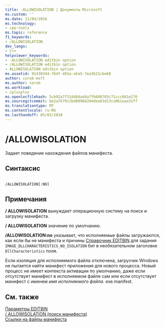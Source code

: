 ```yaml
---
title: -ALLOWISOLATION | Документы Microsoft
ms.custom: ''
ms.date: 11/04/2016
ms.technology:
- cpp-tools
ms.topic: reference
f1_keywords:
- /ALLOWISOLATION
dev_langs:
- C++
helpviewer_keywords:
- -ALLOWISOLATION editbin option
- /ALLOWISOLATION editbin option
- ALLOWISOLATION editbin option
ms.assetid: 91430344-f64f-491a-a5a5-7ea3b21cbe68
author: corob-msft
ms.author: corob
ms.workload:
- cplusplus
ms.openlocfilehash: 5cb92a7f31d48dad4a7fb608703c71ccc661e176
ms.sourcegitcommit: be2a7679c2bd80968204dee03d13ca961eaa31ff
ms.translationtype: MT
ms.contentlocale: ru-RU
ms.lasthandoff: 05/03/2018
---
```

# <a name="allowisolation"></a>/ALLOWISOLATION
Задает поведение нахождения файлов манифеста.  
  
## <a name="syntax"></a>Синтаксис  
  
```  
  
/ALLOWISOLATION[:NO]  
```  
  
## <a name="remarks"></a>Примечания  
 **/ ALLOWISOLATION** вынуждает операционную систему на поиск и загрузку манифеста.  
  
 **/ ALLOWISOLATION** значение по умолчанию.  
  
 **/ALLOWISOLATION:no** указывает, что исполняемые файлы загружаются, как если бы не манифеста и причины [Справочник ЕDITBIN](../../build/reference/editbin-reference.md) для задания `IMAGE_DLLCHARACTERISTICS_NO_ISOLATION` бит в необязательном заголовке `DllCharacteristics` поля.  
  
 Если изоляция для исполняемого файла отключена, загрузчик Windows не пытается найти манифест приложения для нового процесса. Новый процесс не имеет контекста активации по умолчанию, даже если отсутствует манифест в исполняемом файле сам или если отсутствует манифест с именем *имя исполняемого файла*. exe.manifest.  
  
## <a name="see-also"></a>См. также  
 [Параметры EDITBIN](../../build/reference/editbin-options.md)   
 [/ ALLOWISOLATION (поиск манифеста)](../../build/reference/allowisolation-manifest-lookup.md)   
 [Ссылки на файлы манифеста](http://msdn.microsoft.com/library/aa375632.aspx)